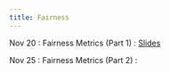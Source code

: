 ```yaml
---
title: Fairness
---
```


Nov 20
: Fairness Metrics (Part 1)
  : [Slides](https://drive.google.com/file/d/1lPC4-dkA6OUcrSAYK2CECHmh9eYAyK4g/view?usp=sharing)
  
Nov 25
: Fairness Metrics (Part 2)
  : 
